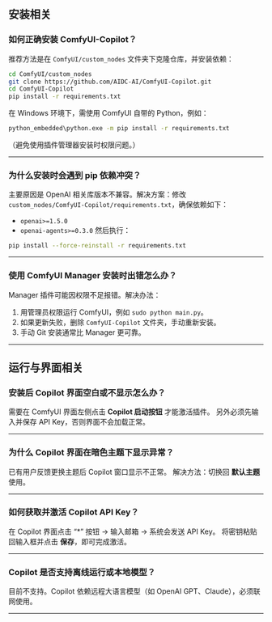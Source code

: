 ## 安装相关

### 如何正确安装 ComfyUI-Copilot？

推荐方法是在 `ComfyUI/custom_nodes` 文件夹下克隆仓库，并安装依赖：

```bash
cd ComfyUI/custom_nodes
git clone https://github.com/AIDC-AI/ComfyUI-Copilot.git
cd ComfyUI-Copilot
pip install -r requirements.txt
```

在 Windows 环境下，需使用 ComfyUI 自带的 Python，例如：

```bash
python_embedded\python.exe -m pip install -r requirements.txt
```

（避免使用插件管理器安装时权限问题。）

---

### 为什么安装时会遇到 pip 依赖冲突？

主要原因是 OpenAI 相关库版本不兼容。解决方案：修改
`custom_nodes/ComfyUI-Copilot/requirements.txt`，确保依赖如下：

* `openai>=1.5.0`
* `openai-agents>=0.3.0`
  然后执行：

```bash
pip install --force-reinstall -r requirements.txt
```

---

### 使用 ComfyUI Manager 安装时出错怎么办？

Manager 插件可能因权限不足报错。解决办法：

1. 用管理员权限运行 ComfyUI，例如 `sudo python main.py`。
2. 如果更新失败，删除 `ComfyUI-Copilot` 文件夹，手动重新安装。
3. 手动 Git 安装通常比 Manager 更可靠。

---

## 运行与界面相关

### 安装后 Copilot 界面空白或不显示怎么办？

需要在 ComfyUI 界面左侧点击 **Copilot 启动按钮** 才能激活插件。
另外必须先输入并保存 API Key，否则界面不会加载正常。

---

### 为什么 Copilot 界面在暗色主题下显示异常？

已有用户反馈更换主题后 Copilot 窗口显示不正常。
解决方法：切换回 **默认主题** 使用。

---

### 如何获取并激活 Copilot API Key？

在 Copilot 界面点击 “*” 按钮 → 输入邮箱 → 系统会发送 API Key。
将密钥粘贴回输入框并点击 **保存**，即可完成激活。

---

### Copilot 是否支持离线运行或本地模型？

目前不支持。Copilot 依赖远程大语言模型（如 OpenAI GPT、Claude），必须联网使用。

---